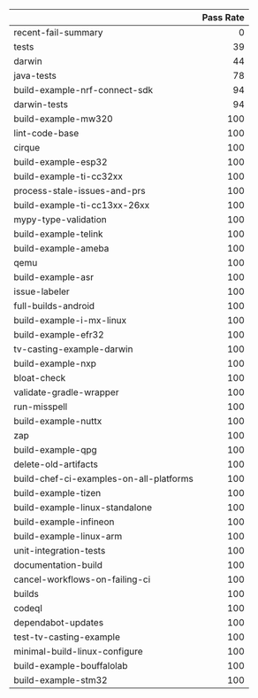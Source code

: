 |                                         |   Pass Rate |
|:----------------------------------------|------------:|
| recent-fail-summary                     |           0 |
| tests                                   |          39 |
| darwin                                  |          44 |
| java-tests                              |          78 |
| build-example-nrf-connect-sdk           |          94 |
| darwin-tests                            |          94 |
| build-example-mw320                     |         100 |
| lint-code-base                          |         100 |
| cirque                                  |         100 |
| build-example-esp32                     |         100 |
| build-example-ti-cc32xx                 |         100 |
| process-stale-issues-and-prs            |         100 |
| build-example-ti-cc13xx-26xx            |         100 |
| mypy-type-validation                    |         100 |
| build-example-telink                    |         100 |
| build-example-ameba                     |         100 |
| qemu                                    |         100 |
| build-example-asr                       |         100 |
| issue-labeler                           |         100 |
| full-builds-android                     |         100 |
| build-example-i-mx-linux                |         100 |
| build-example-efr32                     |         100 |
| tv-casting-example-darwin               |         100 |
| build-example-nxp                       |         100 |
| bloat-check                             |         100 |
| validate-gradle-wrapper                 |         100 |
| run-misspell                            |         100 |
| build-example-nuttx                     |         100 |
| zap                                     |         100 |
| build-example-qpg                       |         100 |
| delete-old-artifacts                    |         100 |
| build-chef-ci-examples-on-all-platforms |         100 |
| build-example-tizen                     |         100 |
| build-example-linux-standalone          |         100 |
| build-example-infineon                  |         100 |
| build-example-linux-arm                 |         100 |
| unit-integration-tests                  |         100 |
| documentation-build                     |         100 |
| cancel-workflows-on-failing-ci          |         100 |
| builds                                  |         100 |
| codeql                                  |         100 |
| dependabot-updates                      |         100 |
| test-tv-casting-example                 |         100 |
| minimal-build-linux-configure           |         100 |
| build-example-bouffalolab               |         100 |
| build-example-stm32                     |         100 |